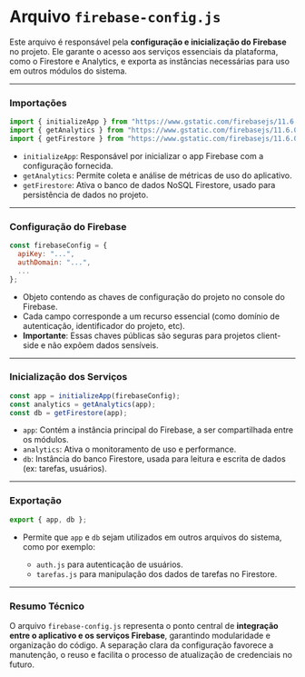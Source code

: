 # Arquivo `firebase-config.js`

Este arquivo é responsável pela **configuração e inicialização do Firebase** no projeto. Ele garante o acesso aos serviços essenciais da plataforma, como o Firestore e Analytics, e exporta as instâncias necessárias para uso em outros módulos do sistema.

---

### Importações

```js
import { initializeApp } from "https://www.gstatic.com/firebasejs/11.6.0/firebase-app.js";
import { getAnalytics } from "https://www.gstatic.com/firebasejs/11.6.0/firebase-analytics.js";
import { getFirestore } from "https://www.gstatic.com/firebasejs/11.6.0/firebase-firestore.js";
```

* `initializeApp`: Responsável por inicializar o app Firebase com a configuração fornecida.
* `getAnalytics`: Permite coleta e análise de métricas de uso do aplicativo.
* `getFirestore`: Ativa o banco de dados NoSQL Firestore, usado para persistência de dados no projeto.

---

### Configuração do Firebase

```js
const firebaseConfig = {
  apiKey: "...",
  authDomain: "...",
  ...
};
```

* Objeto contendo as chaves de configuração do projeto no console do Firebase.
* Cada campo corresponde a um recurso essencial (como domínio de autenticação, identificador do projeto, etc).
* **Importante**: Essas chaves públicas são seguras para projetos client-side e não expõem dados sensíveis.

---

### Inicialização dos Serviços

```js
const app = initializeApp(firebaseConfig);
const analytics = getAnalytics(app);
const db = getFirestore(app);
```

* `app`: Contém a instância principal do Firebase, a ser compartilhada entre os módulos.
* `analytics`: Ativa o monitoramento de uso e performance.
* `db`: Instância do banco Firestore, usada para leitura e escrita de dados (ex: tarefas, usuários).

---

### Exportação

```js
export { app, db };
```

* Permite que `app` e `db` sejam utilizados em outros arquivos do sistema, como por exemplo:

  * `auth.js` para autenticação de usuários.
  * `tarefas.js` para manipulação dos dados de tarefas no Firestore.

---

### Resumo Técnico

O arquivo `firebase-config.js` representa o ponto central de **integração entre o aplicativo e os serviços Firebase**, garantindo modularidade e organização do código. A separação clara da configuração favorece a manutenção, o reuso e facilita o processo de atualização de credenciais no futuro.
